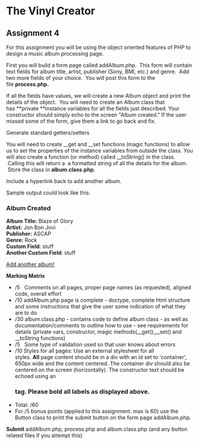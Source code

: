 # The Vinyl Creator
## **Assignment 4**

For this assignment you will be using the object oriented features of PHP to design a music album processing page.

First you will build a form page called addAlbum.php.  This form will contain text fields for album title, artist, publisher (Sony, BMI, etc.) and genre.  Add two more fields of your choice.  You will post this form to the file **process.php.**

If all the fields have values, we will create a new Album object and print the details of the object.  You will need to create an Album class that has **private **instance variables for all the fields just described. Your constructor should simply echo to the screen "Album created." If the user missed some of the form, give them a link to go back and fix.

Generate standard getters/setters

You will need to create __get and __set functions (magic functions) to allow us to set the properties of the instance variables from outside the class. You will also create a function (or method) called __toString() in the class.  Calling this will return a  a formatted string of all the details for the album.  Store the class in **album.class.php**.

Include a hyperlink back to add another album.

Sample output could look like this:

### **Album Created**

**Album Title:** Blaze of Glory\
**Artist:** Jon Bon Jovi\
**Publisher:** ASCAP\
**Genre:** Rock\
**Custom Field**: stuff\
**Another Custom Field**: stuff

[Add another album!](https://sam.hollandcollege.com/d2l/le/content/63184/Home#)

**Marking Matrix**

-   /5   Comments on all pages, proper page names (as requested), aligned code, overall effort
-   /10 addAlbum.php page is complete - doctype, complete html structure and some instructions that give the user some indication of what they are to do
-   /30 album.class.php - contains code to define album class - as well as documentation/comments to outline how to use - see requirements for details (private vars, constructor, magic methods(__get(),__set() and  __toString functions)
-   /5   Some type of validation used so that user knows about errors
-   /10 Styles for all pages: Use an external stylesheet for all styles. **All** page content should be in a div with an id set to 'container', 650px wide and the content centered. The container div should also be centered on the screen (horizontally). The constructor text should be echoed using an <h3> tag. Please bold all labels as displayed above. 
-   Total: /60
-   For /5 bonus points (applied to this assignment. max is 60) use the Button class to print the submit button on the form page addAlbum.php.

**Submit** addAlbum.php, process.php and album.class.php (and any button related files if you attempt this)